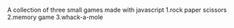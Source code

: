 A collection of three small games made with javascript
1.rock paper scissors 
2.memory game
3.whack-a-mole
